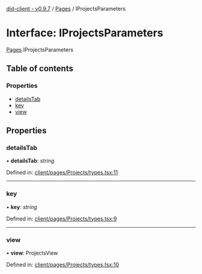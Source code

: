 [did-client - v0.9.7](../README.md) / [Pages](../modules/pages.md) / IProjectsParameters

# Interface: IProjectsParameters

[Pages](../modules/pages.md).IProjectsParameters

## Table of contents

### Properties

- [detailsTab](pages.iprojectsparameters.md#detailstab)
- [key](pages.iprojectsparameters.md#key)
- [view](pages.iprojectsparameters.md#view)

## Properties

### detailsTab

• **detailsTab**: *string*

Defined in: [client/pages/Projects/types.tsx:11](https://github.com/Puzzlepart/did/blob/dev/client/pages/Projects/types.tsx#L11)

___

### key

• **key**: *string*

Defined in: [client/pages/Projects/types.tsx:9](https://github.com/Puzzlepart/did/blob/dev/client/pages/Projects/types.tsx#L9)

___

### view

• **view**: ProjectsView

Defined in: [client/pages/Projects/types.tsx:10](https://github.com/Puzzlepart/did/blob/dev/client/pages/Projects/types.tsx#L10)

